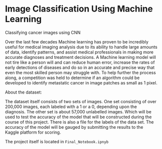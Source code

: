 # Image Classification Using Machine Learning

Classifying cancer images using CNN

Over the last few decades Machine learning has proven to be incredibly useful for medical imaging analysis due to its ability to handle large amounts of data, identify patterns, and assist medical professionals in making more accurate diagnoses and treatment decisions. A Machine learning model will not tire like a person will and can reduce human error, increase the rates of early detections of diseases and do so in an accurate and precise way that even the most skilled person may struggle with. To help further the process along, a competition was held to determine if an algorithm could be developed to identify metastatic cancer in image patches as small as 1 pixel.

About the dataset:

The dataset itself consists of two sets of images. One set consisting of over 200,000 images, each labeled with a 1 or a 0, depending upon the diagnosis. The other set is about 57,000 unlabelled images. Which will be used to test the accuracy of the model that will be constructed during the course of this project. There is also a file for the labels of the data set. The accuracy of the model will be gauged by submitting the results to the Kaggle platform for scoring.


The project itself is located in `Final_Notebook.ipnyb`
